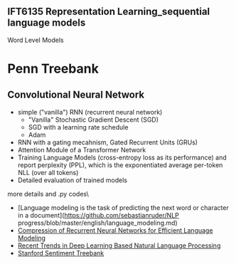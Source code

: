 ## IFT6135 Representation Learning_sequential language models
Word Level Models
  # Penn Treebank
Convolutional Neural Network
----------------------------
  - simple ("vanilla") RNN (recurrent neural network)
      - "Vanilla" Stochastic Gradient Descent (SGD)
      - SGD with a learning rate schedule
      - Adam
  - RNN with a gating mecahnism, Gated Recurrent Units (GRUs)
  - Attention Module of a Transformer Network
  - Training Language Models (cross-entropy loss as its performance) and report perplexity (PPL), which is
the exponentiated average per-token NLL (over all tokens)
  - Detailed evaluation of trained models
  
more details and .py codes\
- [Language modeling is the task of predicting the next word or character in a document](https://github.com/sebastianruder/NLP progress/blob/master/english/language_modeling.md)
- [Compression of Recurrent Neural Networks for Efficient Language Modeling](https://arxiv.org/pdf/1902.02380.pdf)
- [Recent Trends in Deep Learning Based Natural Language Processing](https://arxiv.org/pdf/1708.02709.pdf)
- [Stanford Sentiment Treebank](http://nlp.stanford.edu/sentiment/treebank.html)
